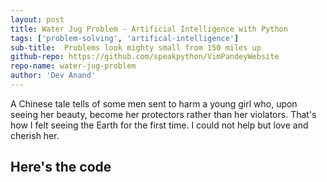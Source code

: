 ```yaml
---
layout: post
title: Water Jug Problem - Artificial Intelligence with Python
tags: ['problem-solving', 'artifical-intelligence']
sub-title:  Problems look mighty small from 150 miles up
github-repo: https://github.com/speakpython/VimPandeyWebsite
repo-name: water-jug-problem
author: 'Dev Anand'
---
```


A Chinese tale tells of some men sent to harm a young girl who, upon seeing her beauty, become her protectors rather than her violators. That's how I felt seeing the Earth for the first time. I could not help but love and cherish her.

## Here's the code